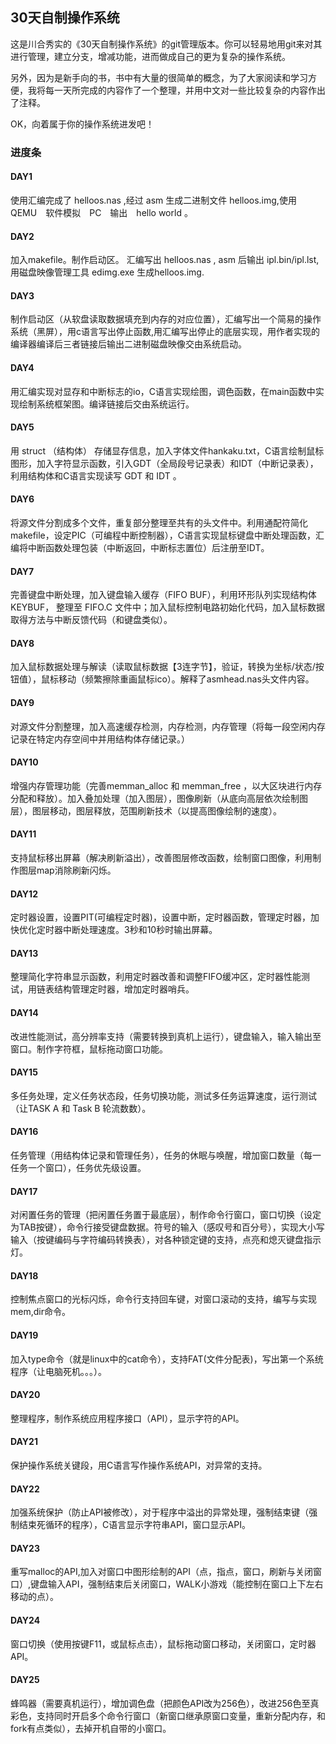 ﻿## 30天自制操作系统

这是川合秀实的《30天自制操作系统》的git管理版本。你可以轻易地用git来对其进行管理，建立分支，增减功能，进而做成自己的更为复杂的操作系统。

另外，因为是新手向的书，书中有大量的很简单的概念，为了大家阅读和学习方便，我将每一天所完成的内容作了一个整理，并用中文对一些比较复杂的内容作出了注释。

OK，向着属于你的操作系统进发吧！

### 进度条

#### DAY1

使用汇编完成了 helloos.nas ,经过 asm 生成二进制文件 helloos.img,使用　QEMU　软件模拟　PC　输出　hello world 。

#### DAY2

加入makefile。制作启动区。
汇编写出 helloos.nas , asm 后输出 ipl.bin/ipl.lst, 用磁盘映像管理工具 edimg.exe 生成helloos.img.

#### DAY3

制作启动区（从软盘读取数据填充到内存的对应位置），汇编写出一个简易的操作系统（黑屏），用c语言写出停止函数,用汇编写出停止的底层实现，用作者实现的编译器编译后三者链接后输出二进制磁盘映像交由系统启动。

#### DAY4

用汇编实现对显存和中断标志的io，C语言实现绘图，调色函数，在main函数中实现绘制系统框架图。编译链接后交由系统运行。

#### DAY5 

用 struct （结构体） 存储显存信息，加入字体文件hankaku.txt，C语言绘制鼠标图形，加入字符显示函数，引入GDT（全局段号记录表）和IDT（中断记录表），利用结构体和C语言实现读写 GDT 和 IDT 。

#### DAY6

将源文件分割成多个文件，重复部分整理至共有的头文件中。利用通配符简化makefile，设定PIC（可编程中断控制器），C语言实现鼠标键盘中断处理函数，汇编将中断函数处理包装（中断返回，中断标志置位）后注册至IDT。

#### DAY7

完善键盘中断处理，加入键盘输入缓存（FIFO BUF），利用环形队列实现结构体 KEYBUF， 整理至 FIFO.C 文件中；加入鼠标控制电路初始化代码，加入鼠标数据取得方法与中断反馈代码（和键盘类似）。

#### DAY8

加入鼠标数据处理与解读（读取鼠标数据【3连字节】，验证，转换为坐标/状态/按钮值），鼠标移动（频繁擦除重画鼠标ico）。解释了asmhead.nas头文件内容。

#### DAY9

对源文件分割整理，加入高速缓存检测，内存检测，内存管理（将每一段空闲内存记录在特定内存空间中并用结构体存储记录。）

#### DAY10

增强内存管理功能（完善memman_alloc 和  memman_free ，以大区块进行内存分配和释放）。加入叠加处理（加入图层），图像刷新（从底向高层依次绘制图层），图层移动，图层释放，范围刷新技术（以提高图像绘制的速度）。

#### DAY11

支持鼠标移出屏幕（解决刷新溢出），改善图层修改函数，绘制窗口图像，利用制作图层map消除刷新闪烁。

#### DAY12

定时器设置，设置PIT(可编程定时器)，设置中断，定时器函数，管理定时器，加快优化定时器中断处理速度。3秒和10秒时输出屏幕。

#### DAY13

整理简化字符串显示函数，利用定时器改善和调整FIFO缓冲区，定时器性能测试，用链表结构管理定时器，增加定时器哨兵。

#### DAY14

改进性能测试，高分辨率支持（需要转换到真机上运行），键盘输入，输入输出至窗口。制作字符框，鼠标拖动窗口功能。

#### DAY15

多任务处理，定义任务状态段，任务切换功能，测试多任务运算速度，运行测试（让TASK A 和 Task B 轮流数数）。

#### DAY16

任务管理（用结构体记录和管理任务），任务的休眠与唤醒，增加窗口数量（每一任务一个窗口），任务优先级设置。

#### DAY17

对闲置任务的管理（把闲置任务置于最底层），制作命令行窗口，窗口切换（设定为TAB按键），命令行接受键盘数据。符号的输入（感叹号和百分号），实现大小写输入（按键编码与字符编码转换表），对各种锁定键的支持，点亮和熄灭键盘指示灯。

#### DAY18

控制焦点窗口的光标闪烁，命令行支持回车键，对窗口滚动的支持，编写与实现mem,dir命令。

#### DAY19

加入type命令（就是linux中的cat命令），支持FAT(文件分配表)，写出第一个系统程序（让电脑死机。。。）。

#### DAY20

整理程序，制作系统应用程序接口（API），显示字符的API。

#### DAY21

保护操作系统关键段，用C语言写作操作系统API，对异常的支持。

#### DAY22

加强系统保护（防止API被修改），对于程序中溢出的异常处理，强制结束键（强制结束死循环的程序），C语言显示字符串API，窗口显示API。

#### DAY23

重写malloc的API,加入对窗口中图形绘制的API（点，指点，窗口，刷新与关闭窗口）,键盘输入API，强制结束后关闭窗口，WALK小游戏（能控制在窗口上下左右移动的点）。

#### DAY24

窗口切换（使用按键F11，或鼠标点击），鼠标拖动窗口移动，关闭窗口，定时器API。

#### DAY25

蜂鸣器（需要真机运行），增加调色盘（把颜色API改为256色），改进256色至真彩色，支持同时开启多个命令行窗口（新窗口继承原窗口变量，重新分配内存，和fork有点类似），去掉开机自带的小窗口。
